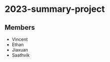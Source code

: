 # 2023-summary-project

## Members

- Vincent
- Ethan
- Jiaxuan
- Saathvik

<Description of your project>
